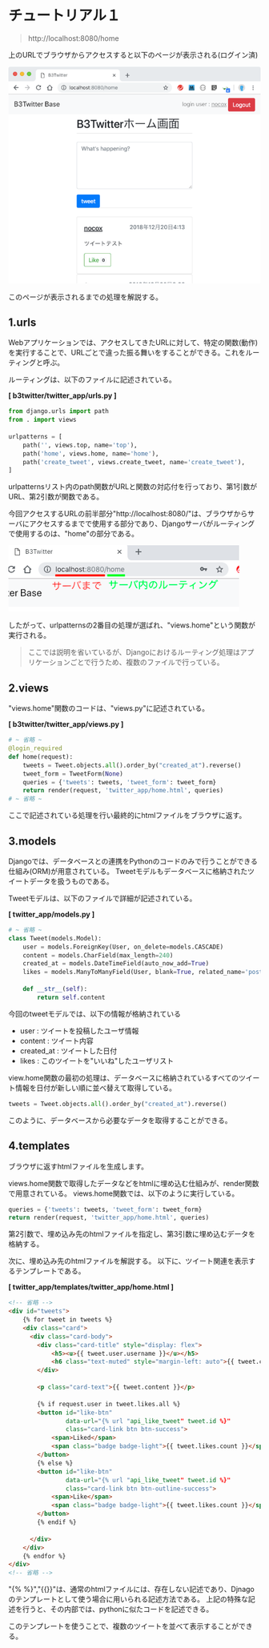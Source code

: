 # チュートリアル１
> http://localhost:8080/home

上のURLでブラウザからアクセスすると以下のページが表示される(ログイン済)

![get_home](md_images/get_home.png)

このページが表示されるまでの処理を解説する。


## 1.urls
Webアプリケーションでは、アクセスしてきたURLに対して、特定の関数(動作)を実行することで、URLごとで違った振る舞いをすることができる。これをルーティングと呼ぶ。

ルーティングは、以下のファイルに記述されている。

**[ b3twitter/twitter_app/urls.py ]**
```Python
from django.urls import path
from . import views

urlpatterns = [
    path('', views.top, name='top'),
    path('home', views.home, name='home'),
    path('create_tweet', views.create_tweet, name='create_tweet'),
]
```
urlpatternsリスト内のpath関数がURLと関数の対応付を行っており、第1引数がURL、第2引数が関数である。

今回アクセスするURLの前半部分"http://localhost:8080/"は、ブラウザからサーバにアクセスするまでで使用する部分であり、Djangoサーバがルーティングで使用するのは、"home"の部分である。

![get_home_url](md_images/get_home_url.png)

したがって、urlpatternsの2番目の処理が選ばれ、"views.home"という関数が実行される。

> ここでは説明を省いているが、Djangoにおけるルーティング処理はアプリケーションごとで行うため、複数のファイルで行っている。

## 2.views
"views.home"関数のコードは、"views.py"に記述されている。

**[ b3twitter/twitter_app/views.py ]**
```Python
# ~ 省略 ~
@login_required
def home(request):
    tweets = Tweet.objects.all().order_by("created_at").reverse()
    tweet_form = TweetForm(None)
    queries = {'tweets': tweets, 'tweet_form': tweet_form}
    return render(request, 'twitter_app/home.html', queries)
# ~ 省略 ~
```

ここで記述されている処理を行い最終的にhtmlファイルをブラウザに返す。


## 3.models
Djangoでは、データベースとの連携をPythonのコードのみで行うことができる仕組み(ORM)が用意されている。
Tweetモデルもデータベースに格納されたツイートデータを扱うものである。

Tweetモデルは、以下のファイルで詳細が記述されている。

**[ twitter_app/models.py ]**
```Python
# ~ 省略 ~
class Tweet(models.Model):
    user = models.ForeignKey(User, on_delete=models.CASCADE)
    content = models.CharField(max_length=240)
    created_at = models.DateTimeField(auto_now_add=True)
    likes = models.ManyToManyField(User, blank=True, related_name='post_likes')

    def __str__(self):
        return self.content
```

今回のtweetモデルでは、以下の情報が格納されている
  - user        : ツイートを投稿したユーザ情報
  - content     : ツイート内容
  - created_at  : ツイートした日付
  - likes       : このツイートを"いいね"したユーザリスト


view.home関数の最初の処理は、データベースに格納されているすべてのツイート情報を日付が新しい順に並べ替えて取得している。
```Python
tweets = Tweet.objects.all().order_by("created_at").reverse()
```

このように、データベースから必要なデータを取得することができる。

## 4.templates
ブラウザに返すhtmlファイルを生成します。

views.home関数で取得したデータなどをhtmlに埋め込む仕組みが、render関数で用意されている。
views.home関数では、以下のように実行している。
```Python
queries = {'tweets': tweets, 'tweet_form': tweet_form}
return render(request, 'twitter_app/home.html', queries)
```
第2引数で、埋め込み先のhtmlファイルを指定し、第3引数に埋め込むデータを格納する。


次に、埋め込み先のhtmlファイルを解説する。
以下に、ツイート関連を表示するテンプレートである。

**[ twitter_app/templates/twitter_app/home.html ]**
```html
<!-- 省略 -->
<div id="tweets">
    {% for tweet in tweets %}
    <div class="card">
      <div class="card-body">
        <div class="card-title" style="display: flex">
            <h5><u>{{ tweet.user.username }}</u></h5>
            <h6 class="text-muted" style="margin-left: auto">{{ tweet.created_at }}</h6>
        </div>

        <p class="card-text">{{ tweet.content }}</p>

        {% if request.user in tweet.likes.all %}
        <button id="like-btn"
                data-url="{% url "api_like_tweet" tweet.id %}"
                class="card-link btn btn-success">
            <span>Liked</span>
            <span class="badge badge-light">{{ tweet.likes.count }}</span>
        </button>
        {% else %}
        <button id="like-btn"
                data-url="{% url "api_like_tweet" tweet.id %}"
                class="card-link btn btn-outline-success">
            <span>Like</span>
            <span class="badge badge-light">{{ tweet.likes.count }}</span>
        </button>
        {% endif %}

      </div>
    </div>
    {% endfor %}
</div>
<!-- 省略 -->
```
"{% %}","{{}}"は、通常のhtmlファイルには、存在しない記述であり、Djnagoのテンプレートとして使う場合に用いられる記述方法である。
上記の特殊な記述を行うと、その内部では、pythonに似たコードを記述できる。

このテンプレートを使うことで、複数のツイートを並べて表示することができる。
